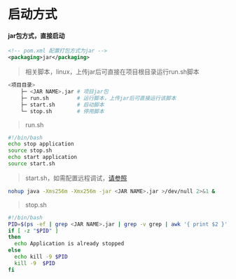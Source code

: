 # 启动方式

#### jar包方式，直接启动

```xml
<!-- pom.xml 配置打包方式为jar -->
<packaging>jar</packaging>
```

> 相关脚本，linux，上传jar后可直接在项目根目录运行run.sh脚本  

```bash
<项目目录>
    ├─ <JAR NAME>.jar # 项目jar包
    ├─ run.sh         # 运行脚本，上传jar后可直接运行该脚本
    ├─ start.sh       # 启动脚本
    └─ stop.sh        # 停用脚本
```

> run.sh

```bash
#!/bin/bash
echo stop application
source stop.sh
echo start application
source start.sh
```

> start.sh，如需配置远程调试，[请参照](../ide/idea.md)  

```bash
nohup java -Xms256m -Xmx256m -jar <JAR NAME>.jar >/dev/null 2>&1 &
```

> stop.sh  

```bash
#!/bin/bash
PID=$(ps -ef | grep <JAR NAME>.jar | grep -v grep | awk '{ print $2 }')
if [ -z "$PID" ]
then
  echo Application is already stopped
else
  echo kill -9 $PID
  kill -9  $PID
fi
```